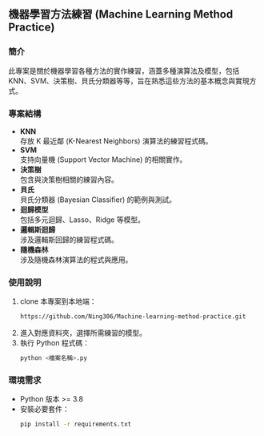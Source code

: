 ## 機器學習方法練習 (Machine Learning Method Practice)

### 簡介
此專案是關於機器學習各種方法的實作練習，涵蓋多種演算法及模型，包括 KNN、SVM、決策樹、貝氏分類器等等，旨在熟悉這些方法的基本概念與實現方式。

### 專案結構
- **KNN**  
  存放 K 最近鄰 (K-Nearest Neighbors) 演算法的練習程式碼。
- **SVM**  
  支持向量機 (Support Vector Machine) 的相關實作。
- **決策樹**  
  包含與決策樹相關的練習內容。
- **貝氏**  
  貝氏分類器 (Bayesian Classifier) 的範例與測試。
- **迴歸模型**  
  包括多元迴歸、Lasso、Ridge 等模型。
- **邏輯斯迴歸**  
  涉及邏輯斯回歸的練習程式碼。
- **隨機森林**  
  涉及隨機森林演算法的程式與應用。

### 使用說明
1. clone 本專案到本地端：
   ```bash
   https://github.com/Ning306/Machine-learning-method-practice.git
   ```
2. 進入對應資料夾，選擇所需練習的模型。
3. 執行 Python 程式碼：
   ```bash
   python <檔案名稱>.py
   ```

### 環境需求
- Python 版本 >= 3.8
- 安裝必要套件：
  ```bash
  pip install -r requirements.txt
  ```
